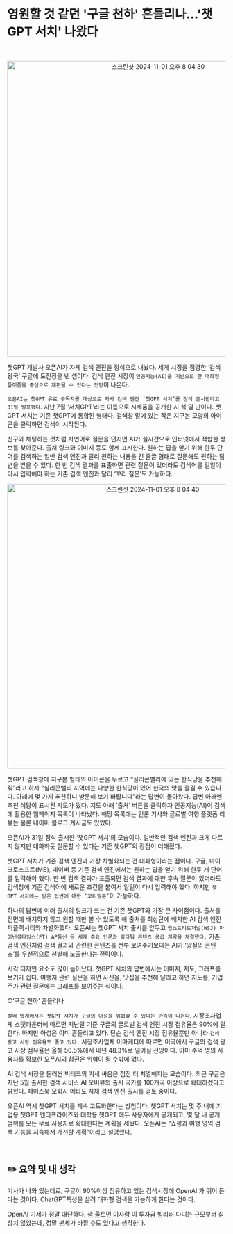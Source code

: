 # 영원할 것 같던 '구글 천하' 흔들리나…'챗GPT 서치' 나왔다

<br/>

<p align="center">
<img width="680" alt="스크린샷 2024-11-01 오후 8 04 30" src="https://github.com/user-attachments/assets/2c0135e4-559a-46ca-9548-960218af3746">
</p>

챗GPT 개발사 오픈AI가 자체 검색 엔진을 정식으로 내놨다. 세계 시장을 점령한 ‘검색 왕국’ 구글에 도전장을 낸 셈이다. 검색 엔진 시장이 `인공지능(AI)을 기반으로 한 대화형 플랫폼을 중심으로 재편될 수 있다는 전망`이 나온다.

`오픈AI는 챗GPT 유료 구독자를 대상으로 자사 검색 엔진 ‘챗GPT 서치’를 정식 출시한다고 31일 발표했다`. 지난 7월 ‘서치GPT’라는 이름으로 시제품을 공개한 지 석 달 만이다. 챗GPT 서치는 기존 챗GPT에 통합된 형태다. 검색창 밑에 있는 작은 지구본 모양의 아이콘을 클릭하면 검색이 시작된다.

친구와 채팅하는 것처럼 자연어로 질문을 던지면 AI가 실시간으로 인터넷에서 적합한 정보를 찾아준다. 출처 링크와 이미지 등도 함께 표시한다. 원하는 답을 얻기 위해 한두 단어를 검색하는 일반 검색 엔진과 달리 원하는 내용을 긴 줄글 형태로 질문해도 원하는 답변을 받을 수 있다. 한 번 검색 결과를 표출하면 관련 질문이 있더라도 검색어를 일일이 다시 입력해야 하는 기존 검색 엔진과 달리 ‘꼬리 질문’도 가능하다.



<p align="center">
<img width="655" alt="스크린샷 2024-11-01 오후 8 04 40" src="https://github.com/user-attachments/assets/1420f792-7f65-4064-85be-55e2f348d18c">
</p>
챗GPT 검색창에 지구본 형태의 아이콘을 누르고 “실리콘밸리에 있는 한식당을 추천해줘”라고 하자 “실리콘밸리 지역에는 다양한 한식당이 있어 한국의 맛을 즐길 수 있습니다. 아래에 몇 가지 추천하니 방문해 보기 바랍니다”라는 답변이 돌아왔다. 답변 아래엔 추천 식당이 표시된 지도가 떴다. 지도 아래 ‘출처’ 버튼을 클릭하자 인공지능(AI)이 검색에 활용한 웹페이지 목록이 나타났다. 해당 목록에는 언론 기사와 글로벌 여행 플랫폼 리뷰는 물론 네이버 블로그 게시글도 있었다.



오픈AI가 31일 정식 출시한 ‘챗GPT 서치’의 모습이다. 일반적인 검색 엔진과 크게 다르지 않지만 대화하듯 질문할 수 있다는 기존 챗GPT의 장점이 더해졌다.

챗GPT 서치가 기존 검색 엔진과 가장 차별화되는 건 대화형이라는 점이다. 구글, 마이크로소프트(MS), 네이버 등 기존 검색 엔진에서는 원하는 답을 얻기 위해 한두 개 단어를 입력해야 했다. 한 번 검색 결과가 표출되면 검색 결과에 대한 후속 질문이 있더라도 검색창에 기존 검색어에 새로운 조건을 붙여서 일일이 다시 입력해야 했다. 하지만 `챗GPT 서치에는 받은 답변에 대한 ‘꼬리질문’`이 가능하다.

하나의 답변에 여러 출처의 링크가 뜨는 건 기존 챗GPT와 가장 큰 차이점이다. 출처를 전면에 배치하지 않고 원할 때만 볼 수 있도록 해 출처를 최상단에 배치한 AI 검색 엔진 퍼플렉시티와 차별화했다. 오픈AI는 챗GPT 서치 출시를 앞두고 `월스트리트저널(WSJ) 파이낸셜타임스(FT) AP통신 등 세계 주요 언론과 앞다퉈 콘텐츠 공급 계약을 체결했다.` 기존 검색 엔진처럼 검색 결과와 관련한 콘텐츠를 전부 보여주기보다는 AI가 ‘양질의 콘텐츠’를 우선적으로 선별해 노출한다는 전략이다.

시각 디자인 요소도 많이 늘어났다. 챗GPT 서치의 답변에서는 이미지, 지도, 그래프를 보기가 쉽다. 여행지 관련 질문을 하면 사진을, 맛집을 추천해 달라고 하면 지도를, 기업 주가 관련 질문에는 그래프를 보여주는 식이다.

○‘구글 천하’ 흔들리나

`벌써 업계에서는 챗GPT 서치가 구글의 아성을 위협할 수 있다는 관측이 나온다`. 시장조사업체 스탯카운터에 따르면 지난달 기준 구글의 글로벌 검색 엔진 시장 점유율은 90%에 달한다. 하지만 아성은 이미 흔들리고 있다. 단순 검색 엔진 시장 점유율뿐만 아니라 `검색 광고 시장 점유율도 줄고 있다.` 시장조사업체 이마케터에 따르면 미국에서 구글의 검색 광고 시장 점유율은 올해 50.5%에서 내년 48.3%로 떨어질 전망이다. 이미 수억 명의 사용자를 확보한 오픈AI의 참전은 위협이 될 수밖에 없다.

AI 검색 시장을 둘러싼 빅테크의 기세 싸움은 점점 더 치열해지는 모습이다. 최근 구글은 지난 5월 출시한 검색 서비스 AI 오버뷰의 출시 국가를 100개국 이상으로 확대하겠다고 밝혔다. 페이스북 모회사 메타도 자체 검색 엔진 출시를 검토 중이다.

오픈AI 역시 챗GPT 서치를 계속 고도화한다는 방침이다. 챗GPT 서치는 몇 주 내에 기업용 챗GPT 엔터프라이즈와 대학용 챗GPT 에듀 사용자에게 공개되고, 몇 달 내 공개 범위를 모든 무료 사용자로 확대한다는 계획을 세웠다. 오픈AI는 “쇼핑과 여행 영역 검색 기능을 지속해서 개선할 계획”이라고 설명했다.

<br/>

## ✏️ 요약 및 내 생각

기사가 나와 있는데로, 구글이 90%이상 점유하고 있는 검색시장에 OpenAI 가 뛰어 든 다는 것이다.
ChatGPT특성을 살려 대화형 검색을 가능하게 한다는 것이다.

OpenAI 기세가 정말 대단하다. 샘 울트먼 이사람 이 투자금 빌리러 다니는 규모부터 심상치 않았는데, 정말 판세가 바뀔 수도 있다고 생각한다.
